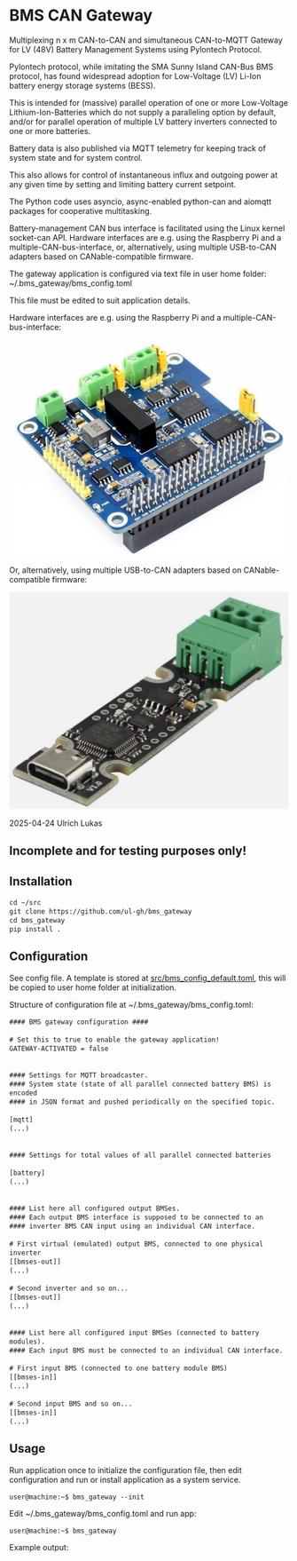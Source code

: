 # BMS CAN Gateway
Multiplexing n x m CAN-to-CAN and simultaneous CAN-to-MQTT Gateway
for LV (48V) Battery Management Systems using Pylontech Protocol.

Pylontech protocol, while imitating the SMA Sunny Island CAN-Bus BMS protocol,
has found widespread adoption for Low-Voltage (LV) Li-Ion
battery energy storage systems (BESS).

This is intended for (massive) parallel operation of one or more Low-Voltage
Lithium-Ion-Batteries which do not supply a paralleling option
by default, and/or for parallel operation of multiple LV battery inverters
connected to one or more batteries.

Battery data is also published via MQTT telemetry for
keeping track of system state and for system control.

This also allows for control of instantaneous influx and outgoing power
at any given time by setting and limiting battery current setpoint.

The Python code uses asyncio, async-enabled python-can and aiomqtt packages
for cooperative multitasking.

Battery-management CAN bus interface is facilitated using the Linux kernel
socket-can API. Hardware interfaces are e.g. using the Raspberry Pi and a
multiple-CAN-bus-interface, or, alternatively, using
multiple USB-to-CAN adapters based on CANable-compatible firmware.

The gateway application is configured via text file in user home folder:
    ~/.bms_gateway/bms_config.toml

This file must be edited to suit application details.

Hardware interfaces are e.g. using the Raspberry Pi and a multiple-CAN-bus-interface:

![RPi Multiple Isolated CAN-Bus HAT image](doc/multiple_can_hat.jpg "RPi Multiple Isolated CAN-Bus HAT")

Or, alternatively, using multiple USB-to-CAN adapters based on CANable-compatible firmware:

![UCAN Board Based on STM32F072 USB to CAN Adapter image](doc/ucan_canable_compatible_usb_can_adapter.jpg "UCAN Board Based on STM32F072 USB to CAN Adapter")

2025-04-24 Ulrich Lukas
## Incomplete and for testing purposes only!

## Installation
```
cd ~/src
git clone https://github.com/ul-gh/bms_gateway
cd bms_gateway
pip install .
```

## Configuration
See config file.
A template is stored at [src/bms_config_default.toml](src/bms_gateway/bms_config_default.toml),
this will be copied to user home folder at initialization.

Structure of configuration file at ~/.bms_gateway/bms_config.toml:
```
#### BMS gateway configuration ####

# Set this to true to enable the gateway application!
GATEWAY-ACTIVATED = false


#### Settings for MQTT broadcaster.
#### System state (state of all parallel connected battery BMS) is encoded
#### in JSON format and pushed periodically on the specified topic.

[mqtt]
(...)


#### Settings for total values of all parallel connected batteries

[battery]
(...)


#### List here all configured output BMSes.
#### Each output BMS interface is supposed to be connected to an
#### inverter BMS CAN input using an individual CAN interface.

# First virtual (emulated) output BMS, connected to one physical inverter
[[bmses-out]]
(...)

# Second inverter and so on...
[[bmses-out]]
(...)


#### List here all configured input BMSes (connected to battery modules).
#### Each input BMS must be connected to an individual CAN interface.

# First input BMS (connected to one battery module BMS)
[[bmses-in]]
(...)

# Second input BMS and so on...
[[bmses-in]]
(...)
```

## Usage
Run application once to initialize the configuration file, then
edit configuration and run or install application as a system service.

```
user@machine:~$ bms_gateway --init
```
Edit ~/.bms_gateway/bms_config.toml and run app:

```
user@machine:~$ bms_gateway
```

Example output:
```

```
